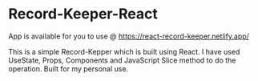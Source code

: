 # Record-Keeper-React
App is available for you to use @ https://react-record-keeper.netlify.app/

This is a simple Record-Kepper which is built using React. I have used UseState, Props, Components and JavaScript Slice method to do the operation. Built for my personal use.
